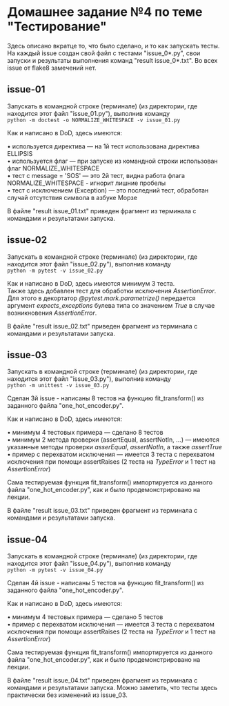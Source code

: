 # Домашнее задание №4 по теме "Тестирование"
Здесь описано вкратце то, что было сделано, и то как запускать тесты.
На каждый issue создан свой файл с тестами "issue_0*.py", свои запуски и результаты выполнения команд "result issue_0*.txt".
Во всех issue от flake8 замечений нет.

## issue-01

Запускать в командной строке (терминале) (из директории, где находится этот файл "issue_01.py"), выполнив команду<br>
`python -m doctest -o NORMALIZE_WHITESPACE -v issue_01.py`

Как и написано в DoD, здесь имеются:

&bull; используется директива &mdash; на 1й тест использована директива ELLIPSIS<br>
&bull; используется флаг &mdash; при запуске из командной строки использован флаг NORMALIZE_WHITESPACE<br>
&bull; тест с message = 'SOS' &mdash; это 2й тест, видна работа флага NORMALIZE_WHITESPACE - игнорит лишние пробелы<br>
&bull; тест с исключением (Exception) &mdash; это последний тест, обработан случай отсутствия символа в азбуке Морзе<br>

В файле "result issue_01.txt" приведен фрагмент из терминала с  командами и результатами запуска.

## issue-02

Запускать в командной строке (терминале) (из директории, где находится этот файл "issue_02.py"), выполнив команду<br>
`python -m pytest -v issue_02.py`

Как и написано в DoD, здесь имеются минимум 3 теста.<br>
Также здесь добавлен тест для обработки исключения *AssertionError*. Для этого в декортатор *@pytest.mark.parametrize()* передается
аргумент *expects_exceptions* булева типа со значением *True* в случае возникновения *AssertionError*.

В файле "result issue_02.txt" приведен фрагмент из терминала с  командами и результатами запуска.

## issue-03

Запускать в командной строке (терминале) (из директории, где находится этот файл "issue_03.py"), выполнив команду<br>
`python -m unittest -v issue_03.py`

Сделан 3й issue - написаны 8 тестов на функцию fit_transform() из заданного файла "one_hot_encoder.py".

Как и написано в DoD, здесь имеются:

&bull; минимум 4 тестовых примера &mdash; сделано 8 тестов<br>
&bull; минимум 2 метода проверки (assertEqual, assertNotIn, ...) &mdash; имеются указанные методы проверки *asserEqual*, *assertNotIn*, а также *assertTrue*<br>
&bull; пример с перехватом исключения &mdash; имеется 3 теста с перехватом исключения при помощи assertRaises (2 теста на *TypeError* и 1 тест на *AssertionError*)<br>

Сама тестируемая функция fit_transform() импортируется из данного файла "one_hot_encoder.py", как и было продемонстрировано на лекции.

В файле "result issue_03.txt" приведен фрагмент из терминала с  командами и результатами запуска.

## issue-04

Запускать в командной строке (терминале) (из директории, где находится этот файл "issue_04.py"), выполнив команду<br>
`python -m pytest -v issue_04.py`

Сделан 4й issue - написаны 5 тестов на функцию fit_transform() из заданного файла "one_hot_encoder.py".

Как и написано в DoD, здесь имеются:

&bull; минимум 4 тестовых примера &mdash; сделано 5 тестов<br>
&bull; пример с перехватом исключения &mdash; имеется 3 теста с перехватом исключения при помощи assertRaises (2 теста на *TypeError* и 1 тест на *AssertionError*)<br>

Сама тестируемая функция fit_transform() импортируется из данного файла "one_hot_encoder.py", как и было продемонстрировано на лекции.

В файле "result issue_04.txt" приведен фрагмент из терминала с  командами и результатами запуска.
Можно заметить, что тесты здесь практически без изменений из issue_03.

